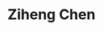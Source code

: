 ---
# Display name
title: Ziheng Chen

# Username (this should match the folder name)
authors:
- ziheng-chen

# Is this the primary user of the site?
superuser: false

# Role/position
role: Research Scientist

# Organizations/Affiliations
organizations:
- name: Walmart Labs, Sunnyvale, CA, USA
  url: "https://tech.walmart.com/content/walmart-global-tech/en_us.html"

# Short bio (displayed in user profile at end of posts)
#bio:

# interests:
# - travelling
# - swimming & skiing (actually, _any_ sport!)
# - riding motorbike

education:
  courses: 
  - course: PhD in Computer Science
    institution: Stony Brook University, NY, USA
    year: 2023
  - course: BSc in Statistics
    institution: Renmin University of China
    year: 2016

# Social/Academic Networking
# For available icons, see: https://sourcethemes.com/academic/docs/widgets/#icons
#   For an email link, use "fas" icon pack, "envelope" icon, and a link in the
#   form "mailto:your-email@example.com" or "#contact" for contact widget.
social:
- icon: envelope
  icon_pack: fas
  link: 'ziheng.chen@stonybrook.edu'  # For a direct email link, use "mailto:your-email@example.com".
# - icon: twitter
#   icon_pack: fab
#   link: https://twitter.com/gtolomei
# - icon: linkedin
#   icon_pack: fab
#   link: https://linkedin.com/in/gabrieletolomei
- icon: google-scholar
  icon_pack: ai
  link: https://scholar.google.com/citations?user=ViwmM7IAAAAJ&hl=en
- icon: orcid
  icon_pack: ai
  link: https://orcid.org/0000-0002-2585-637X
- icon: github
  icon_pack: fab
  link: https://github.com/Mewtwo1996
# # Link to a PDF of your resume/CV from the About widget.
# # To enable, copy your resume/CV to `static/media/cv.pdf` and uncomment the lines below.  
# - icon: cv
#   icon_pack: ai
#   link: media/cv.pdf

# Enter email to display Gravatar (if Gravatar enabled in Config)
#email: ""
  
# Organizational groups that you belong to (for People widget)
#   Set this to `[]` or comment out if you are not using People widget.  
user_groups:
- Collaborators
---